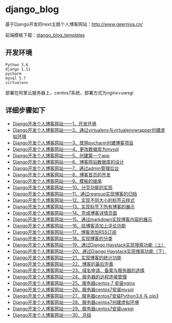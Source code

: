 # django_blog
基于Django开发的next主题个人博客网站：http://www.geerniya.cn/

前端模板下载：[django_blog_templates](https://github.com/geerniya/django_blog_templates)

## 开发环境

```
Python 3.6
django 1.11
pycharm
mysql 5.7
virtualenv
```
部署在阿里云服务器上，centos7系统，部署方式为nginx+uwsgi

## 详细步骤如下

-  [Django开发个人博客网站——1、开发环境](http://www.geerniya.cn/blog/17/)
- [Django开发个人博客网站——2、通过virtualenv与virtualenvwrapper创建虚拟环境](http://www.geerniya.cn/blog/18/)
- [Django开发个人博客网站——3、使用pycharm创建博客项目](http://www.geerniya.cn/blog/19/)
- [Django开发个人博客网站——4、更改数据库为mysql](http://www.geerniya.cn/blog/20/)
- [Django开发个人博客网站——5、创建第一个app](http://www.geerniya.cn/blog/21/)
- [Django开发个人博客网站——6、博客网站数据库的设计](http://www.geerniya.cn/blog/23/)
- [Django开发个人博客网站——7、通过admin管理后台](http://www.geerniya.cn/blog/24/)
- [Django开发个人博客网站——8、博客首页的开发](http://www.geerniya.cn/blog/25/)
- [Django开发个人博客网站——9、模板的继承](http://www.geerniya.cn/blog/26/)
- [Django开发个人博客网站——10、分页功能的实现](http://www.geerniya.cn/blog/27/)
- [Django开发个人博客网站——11、通过regroup实现博客的归档](http://www.geerniya.cn/blog/28/)
- [Django开发个人博客网站——12、实现不同大小的标签云样式](http://www.geerniya.cn/blog/29/)
- [Django开发个人博客网站——13、实现标签下所有博客的展示](http://www.geerniya.cn/blog/31/)
- [Django开发个人博客网站——14、完成博客详情页面](http://www.geerniya.cn/blog/32/)
- [Django开发个人博客网站——15、通过markdown实现博客内容的展示](http://www.geerniya.cn/blog/33/)
- [Django开发个人博客网站——16、给博客添加上评论功能](http://www.geerniya.cn/blog/34/)
- [Django开发个人博客网站——17、博客添加RSS订阅](http://www.geerniya.cn/blog/35/)
- [Django开发个人博客网站——18、实现博客的分类](http://www.geerniya.cn/blog/36/)
- [Django开发个人博客网站——19、通过Django Haystack实现搜索功能（上）](http://www.geerniya.cn/blog/37/)
- [Django开发个人博客网站——20、通过Django Haystack实现搜索功能（下）](http://www.geerniya.cn/blog/38/)
- [Django开发个人博客网站——21、实现博客的统计功能](http://www.geerniya.cn/blog/40/)
- [Django开发个人博客网站——22、博客的最后完善](http://www.geerniya.cn/blog/41/)
- [Django开发个人博客网站——23、域名申请、备案与服务器的选择](http://www.geerniya.cn/blog/42/)
- [Django开发个人博客网站——24、服务器的远程连接管理](http://www.geerniya.cn/blog/43/)
- [Django开发个人博客网站——25、服务器centos 7 安装nginx](http://www.geerniya.cn/blog/44/)
- [Django开发个人博客网站——26、服务器centos7安装mysql](http://www.geerniya.cn/blog/45/)
- [Django开发个人博客网站——27、服务器centos7安装Python3.6 与 pip3](http://www.geerniya.cn/blog/46/)
- [Django开发个人博客网站——28、服务器centos7创建虚拟环境](http://www.geerniya.cn/blog/47/)
- [Django开发个人博客网站——29、服务器centos7安装uwsgi](http://www.geerniya.cn/blog/48/)
- [Django开发个人博客网站——30、总结](http://www.geerniya.cn/blog/49/)
